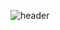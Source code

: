 



![header](https://capsule-render.vercel.app/api?type=rect&color=gradient&height=200&section=header&text=Bon%20Jae&fontAlignY=20&fontAlign=80&animation=fadeIn&fontSize=60&rotate=15&stroke=FFFFFF)


